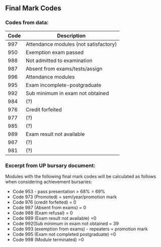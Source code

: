 ## Final Mark Codes



### Codes from data:


  Code  |              Description 			 
--------|---------------------------------------- 
   997  |  Attendance modules (not satisfactory) 
   950  |  Exemption exam passed    		 
   988  |  Not admitted to examination		 
   987  |  Absent from exams/tests/assign	 
   996  |  Attendance modules			 
   995  |  Exam incomplete-postgraduate		 
   992  |  Sub minimum in exam not obtained	 
   984  |  (?)					 
   976  |  Credit forfeited			 
   977  |  (?)					 
   985  |  (?)					 
   989  |  Exam result not available		 
   967  |  (?)					 
   981  |  (?)					 

### Excerpt from UP bursary document:

Modules with the following final mark codes will be calculated as follows when considering
achievement bursaries:

* Code 953 - pass presentation > 68% = 69%
* Code 973 (Promoted) = sem/year/promotion mark
* Code 976 (credit forfeited) = 0
* Code 987 (Absent from exams) = 0
* Code 988 (Exam refusal) = 0
* Code 989 (Exam result not available) =0
* Code 992(Sub minimum in exam not obtained = 39
* Code 993 (exemption from exams) - repeaters = promotion mark
* Code 995 (Exam not completed postgraduate) =0
* Code 998 (Module terminated) =0 